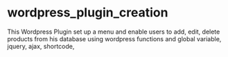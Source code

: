 # wordpress_plugin_creation
This Wordpress Plugin set up a menu and enable users to add, edit, delete products from his database using wordpress functions and global variable, jquery, ajax, shortcode, 

